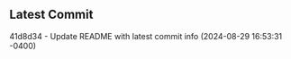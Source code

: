
## Latest Commit
41d8d34 - Update README with latest commit info (2024-08-29 16:53:31 -0400) <Yunxi-Zhou>
